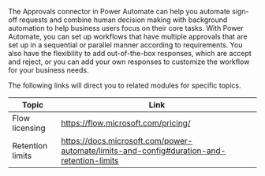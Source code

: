 The Approvals connector in Power Automate can help you automate sign-off requests and combine human decision making with background automation to help business users focus on their core tasks. With Power Automate, you can set up workflows that have multiple approvals that are set up in a sequential or parallel manner according to requirements. You also have the flexibility to add out-of-the-box responses, which are accept and reject, or you can add your own responses to customize the workflow for your business needs.

The following links will direct you to related modules for specific topics.  

|     Topic                 |     Link                                                                                                |
|---------------------------|---------------------------------------------------------------------------------------------------------|
|     Flow licensing        |     https://flow.microsoft.com/pricing/                                                           |
|     Retention limits    |     https://docs.microsoft.com/power-automate/limits-and-config#duration-and-retention-limits     |
